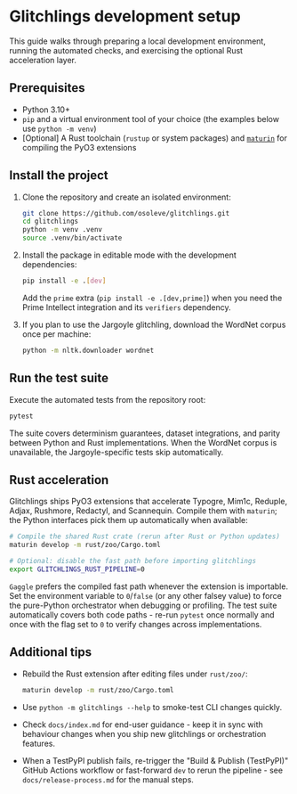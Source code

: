 # Glitchlings development setup

This guide walks through preparing a local development environment, running the automated checks, and exercising the optional Rust acceleration layer.

## Prerequisites

- Python 3.10+
- `pip` and a virtual environment tool of your choice (the examples below use `python -m venv`)
- [Optional] A Rust toolchain (`rustup` or system packages) and [`maturin`](https://www.maturin.rs/) for compiling the PyO3 extensions

## Install the project

1. Clone the repository and create an isolated environment:

   ```bash
   git clone https://github.com/osoleve/glitchlings.git
   cd glitchlings
   python -m venv .venv
   source .venv/bin/activate
   ```

2. Install the package in editable mode with the development dependencies:

   ```bash
   pip install -e .[dev]
   ```

   Add the `prime` extra (`pip install -e .[dev,prime]`) when you need the Prime Intellect integration and its `verifiers` dependency.

3. If you plan to use the Jargoyle glitchling, download the WordNet corpus once per machine:

   ```bash
   python -m nltk.downloader wordnet
   ```

## Run the test suite

Execute the automated tests from the repository root:

```bash
pytest
```

The suite covers determinism guarantees, dataset integrations, and parity between Python and Rust implementations. When the WordNet corpus is unavailable, the Jargoyle-specific tests skip automatically.

## Rust acceleration

Glitchlings ships PyO3 extensions that accelerate Typogre, Mim1c, Reduple, Adjax, Rushmore, Redactyl, and Scannequin. Compile them with `maturin`; the Python interfaces pick them up automatically when available:

```bash
# Compile the shared Rust crate (rerun after Rust or Python updates)
maturin develop -m rust/zoo/Cargo.toml

# Optional: disable the fast path before importing glitchlings
export GLITCHLINGS_RUST_PIPELINE=0
```

`Gaggle` prefers the compiled fast path whenever the extension is importable. Set the environment variable to `0`/`false` (or any other falsey value) to force the pure-Python orchestrator when debugging or profiling. The test suite automatically covers both code paths - re-run `pytest` once normally and once with the flag set to `0` to verify changes across implementations.


## Additional tips

- Rebuild the Rust extension after editing files under `rust/zoo/`:

  ```bash
  maturin develop -m rust/zoo/Cargo.toml
  ```

- Use `python -m glitchlings --help` to smoke-test CLI changes quickly.
- Check `docs/index.md` for end-user guidance - keep it in sync with behaviour changes when you ship new glitchlings or orchestration features.
- When a TestPyPI publish fails, re-trigger the "Build & Publish (TestPyPI)" GitHub Actions workflow or fast-forward `dev` to rerun the pipeline - see `docs/release-process.md` for the manual steps.
